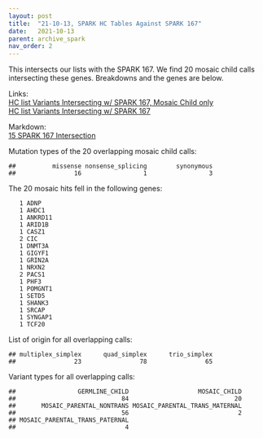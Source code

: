 ```yaml
---
layout: post
title:  "21-10-13, SPARK HC Tables Against SPARK 167"
date:   2021-10-13
parent: archive_spark
nav_order: 2
---
```


This intersects our lists with the SPARK 167. We find 20 mosaic child calls intersecting these genes. Breakdowns and the genes are below.

Links:
<br>[HC list Variants Intersecting w/ SPARK 167, Mosaic Child only](https://www.dropbox.com/s/ivp1z6l7hyqr4my/spark167.mosaic_child.txt?dl=0)
<br>[HC list Variants Intersecting w/ SPARK 167](https://www.dropbox.com/s/ftzjerfi7ebhw4q/spark167.txt?dl=0)

Markdown:
<br>[15 SPARK 167 Intersection](https://www.dropbox.com/s/5v9xiutv72g4tj1/15_spark_167_list_01.html?dl=0)

Mutation types of the 20 overlapping mosaic child calls:
```
##          missense nonsense_splicing        synonymous 
##                16                 1                 3
```

The 20 mosaic hits fell in the following genes:
```
   1 ADNP
   1 AHDC1
   1 ANKRD11
   1 ARID1B
   1 CASZ1
   2 CIC
   1 DNMT3A
   1 GIGYF1
   1 GRIN2A
   1 NRXN2
   2 PACS1
   1 PHF3
   1 POMGNT1
   1 SETD5
   1 SHANK3
   1 SRCAP
   1 SYNGAP1
   1 TCF20
```

List of origin for all overlapping calls:
```
## multiplex_simplex      quad_simplex      trio_simplex 
##                23                78                65
```

Variant types for all overlapping calls:
```
##                 GERMLINE_CHILD                   MOSAIC_CHILD 
##                             84                             20 
##       MOSAIC_PARENTAL_NONTRANS MOSAIC_PARENTAL_TRANS_MATERNAL 
##                             56                              2 
## MOSAIC_PARENTAL_TRANS_PATERNAL 
##                              4
```